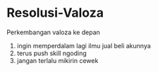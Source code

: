 # Resolusi-Valoza
Perkembangan valoza ke depan 
1. ingin memperdalam lagi ilmu jual beli akunnya
2. terus push skill ngoding 
3. jangan terlalu mikirin cewek
